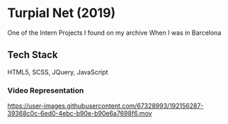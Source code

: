 # Turpial Net (2019)
One of the Intern Projects I found on my archive When I was in Barcelona

## Tech Stack
HTML5, SCSS, JQuery, JavaScript

### Video Representation
https://user-images.githubusercontent.com/67328993/192156287-39368c0c-6ed0-4ebc-b90e-b90e6a7698f6.mov
